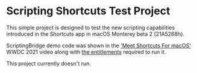 
# Scripting Shortcuts Test Project

This simple project is designed to test the new scripting capabilities introduced in the Shortcuts app in macOS Monterey beta 2 (21A5268h).

ScriptingBridge demo code was shown in the ['Meet Shortcuts For macOS'][1] WWDC 2021 video along with [the entitlements][2] required to run it.
 
 This project currently doesn't run.
 
[1]: https://developer.apple.com/videos/play/wwdc2021/10232/?time=1559
[2]: https://developer.apple.com/library/archive/documentation/Miscellaneous/Reference/EntitlementKeyReference/Chapters/AppSandboxTemporaryExceptionEntitlements.html#//apple_ref/doc/uid/TP40011195-CH5-SW1
